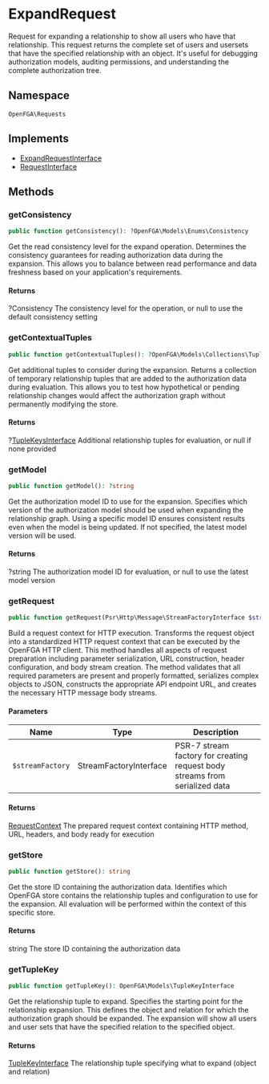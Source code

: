 # ExpandRequest

Request for expanding a relationship to show all users who have that relationship. This request returns the complete set of users and usersets that have the specified relationship with an object. It&#039;s useful for debugging authorization models, auditing permissions, and understanding the complete authorization tree.

## Namespace
`OpenFGA\Requests`

## Implements
* [ExpandRequestInterface](Requests/ExpandRequestInterface.md)
* [RequestInterface](Requests/RequestInterface.md)



## Methods
### getConsistency


```php
public function getConsistency(): ?OpenFGA\Models\Enums\Consistency
```

Get the read consistency level for the expand operation. Determines the consistency guarantees for reading authorization data during the expansion. This allows you to balance between read performance and data freshness based on your application&#039;s requirements.


#### Returns
?Consistency
 The consistency level for the operation, or null to use the default consistency setting

### getContextualTuples


```php
public function getContextualTuples(): ?OpenFGA\Models\Collections\TupleKeysInterface
```

Get additional tuples to consider during the expansion. Returns a collection of temporary relationship tuples that are added to the authorization data during evaluation. This allows you to test how hypothetical or pending relationship changes would affect the authorization graph without permanently modifying the store.


#### Returns
?[TupleKeysInterface](Models/Collections/TupleKeysInterface.md)
 Additional relationship tuples for evaluation, or null if none provided

### getModel


```php
public function getModel(): ?string
```

Get the authorization model ID to use for the expansion. Specifies which version of the authorization model should be used when expanding the relationship graph. Using a specific model ID ensures consistent results even when the model is being updated. If not specified, the latest model version will be used.


#### Returns
?string
 The authorization model ID for evaluation, or null to use the latest model version

### getRequest


```php
public function getRequest(Psr\Http\Message\StreamFactoryInterface $streamFactory): OpenFGA\Network\RequestContext
```

Build a request context for HTTP execution. Transforms the request object into a standardized HTTP request context that can be executed by the OpenFGA HTTP client. This method handles all aspects of request preparation including parameter serialization, URL construction, header configuration, and body stream creation. The method validates that all required parameters are present and properly formatted, serializes complex objects to JSON, constructs the appropriate API endpoint URL, and creates the necessary HTTP message body streams.

#### Parameters
| Name | Type | Description |
|------|------|-------------|
| `$streamFactory` | StreamFactoryInterface | PSR-7 stream factory for creating request body streams from serialized data |

#### Returns
[RequestContext](Network/RequestContext.md)
 The prepared request context containing HTTP method, URL, headers, and body ready for execution

### getStore


```php
public function getStore(): string
```

Get the store ID containing the authorization data. Identifies which OpenFGA store contains the relationship tuples and configuration to use for the expansion. All evaluation will be performed within the context of this specific store.


#### Returns
string
 The store ID containing the authorization data

### getTupleKey


```php
public function getTupleKey(): OpenFGA\Models\TupleKeyInterface
```

Get the relationship tuple to expand. Specifies the starting point for the relationship expansion. This defines the object and relation for which the authorization graph should be expanded. The expansion will show all users and user sets that have the specified relation to the specified object.


#### Returns
[TupleKeyInterface](Models/TupleKeyInterface.md)
 The relationship tuple specifying what to expand (object and relation)

